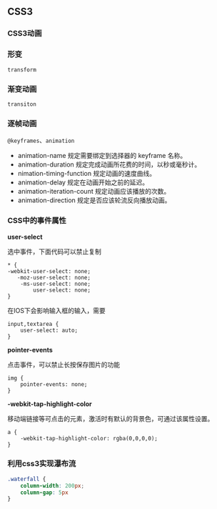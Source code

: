 ## CSS3

### CSS3动画

### 形变
`transform`

### 渐变动画
`transiton`

### 逐帧动画
`@keyframes`、`animation`
* animation-name	规定需要绑定到选择器的 keyframe 名称。
* animation-duration	规定完成动画所花费的时间，以秒或毫秒计。
* nimation-timing-function	规定动画的速度曲线。
* animation-delay	规定在动画开始之前的延迟。
* animation-iteration-count	规定动画应该播放的次数。
* animation-direction	规定是否应该轮流反向播放动画。


### CSS中的事件属性
**user-select**

选中事件，下面代码可以禁止复制
```
* {
-webkit-user-select: none;
   -moz-user-select: none;
    -ms-user-select: none;
        user-select: none;
}
```
在IOS下会影响输入框的输入，需要
```
input,textarea {
    user-select: auto;
}
```

**pointer-events**

点击事件，可以禁止长按保存图片的功能
```
img { 
    pointer-events: none; 
}
```

**-webkit-tap-highlight-color**

移动端链接等可点击的元素，激活时有默认的背景色，可通过该属性设置。
```
a {
    -webkit-tap-highlight-color: rgba(0,0,0,0);
}
```

### 利用css3实现瀑布流

```css
.waterfall {
    column-width: 200px;
    column-gap: 5px
}
```